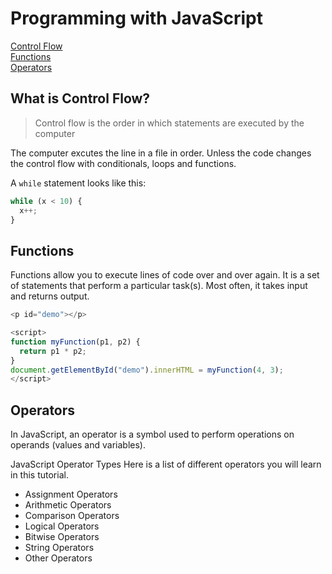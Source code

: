 # Programming with JavaScript

[Control Flow](#what-is-control-flow)  
[Functions](#functions)  
[Operators](#operators)  

## What is Control Flow?

> Control flow is the order in which statements are executed by the computer

The computer excutes the line in a file in order.  Unless the code changes the control flow with conditionals, loops and functions.

A ```while``` statement looks like this:

```javascript
while (x < 10) {
  x++;
}
```

## Functions

Functions allow you to execute lines of code over and over again. It is a set of statements that perform a particular task(s). Most often, it takes input and returns output.

```javascript
<p id="demo"></p>

<script>
function myFunction(p1, p2) {
  return p1 * p2;
}
document.getElementById("demo").innerHTML = myFunction(4, 3);
</script>
```

## Operators

In JavaScript, an operator is a symbol used to perform operations on operands (values and variables). 

JavaScript Operator Types
Here is a list of different operators you will learn in this tutorial.

- Assignment Operators
- Arithmetic Operators
- Comparison Operators
- Logical Operators
- Bitwise Operators
- String Operators
- Other Operators







